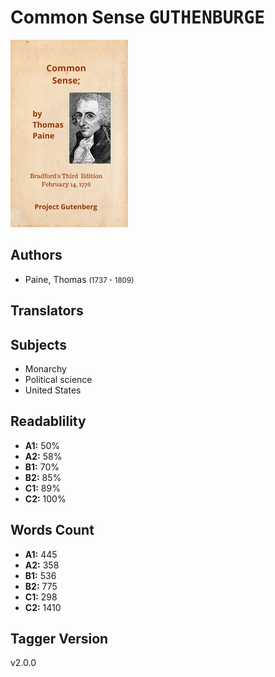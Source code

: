 # Common Sense <kbd>GUTHENBURGE</kbd>

![](./cover.medium.jpg "")

## Authors


 - Paine, Thomas <small>(1737 - 1809)</small>

## Translators



## Subjects


 - Monarchy
 - Political science
 - United States

## Readablility


 - **A1:** 50%
 - **A2:** 58%
 - **B1:** 70%
 - **B2:** 85%
 - **C1:** 89%
 - **C2:** 100%

## Words Count


 - **A1:** 445
 - **A2:** 358
 - **B1:** 536
 - **B2:** 775
 - **C1:** 298
 - **C2:** 1410

## Tagger Version


v2.0.0
